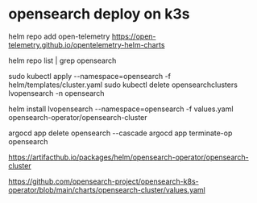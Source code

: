 # opensearch deploy on k3s

helm repo add open-telemetry https://open-telemetry.github.io/opentelemetry-helm-charts

helm repo list | grep opensearch

sudo kubectl apply --namespace=opensearch -f helm/templates/cluster.yaml
sudo kubectl delete opensearchclusters lvopensearch -n opensearch

helm install lvopensearch --namespace=opensearch -f values.yaml opensearch-operator/opensearch-cluster

argocd app delete opensearch --cascade
argocd app terminate-op opensearch

https://artifacthub.io/packages/helm/opensearch-operator/opensearch-cluster

https://github.com/opensearch-project/opensearch-k8s-operator/blob/main/charts/opensearch-cluster/values.yaml